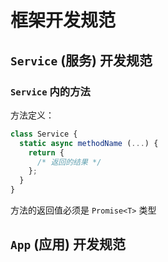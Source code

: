 # 框架开发规范

## `Service` (服务) 开发规范

### `Service` 内的方法

方法定义：

~~~ js
class Service {
  static async methodName (...) {
    return {
      /* 返回的结果 */
    };
  }
}
~~~

方法的返回值必须是 `Promise<T>` 类型

## `App` (应用) 开发规范